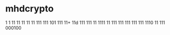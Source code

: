 
# mhdcrypto
1
1
11
11
11
11
11
111
111
101
111
11+
11d
111
111
11
1111
11
111
111
111
111
111
1110
11
111
000100

